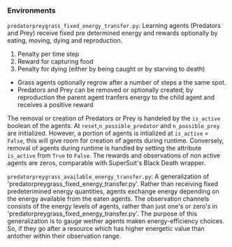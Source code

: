 ### Environments
`predatorpreygrass_fixed_energy_transfer.py`:
Learning agents (Predators and Prey) receive fixed pre determined energy and rewards optionally by eating, moving, dying and reproduction.
1. Penalty per time step 
2. Reward for capturing food 
3. Penalty for dying (either by being caught or by starving to death)

- Grass agents optionally regrow after a number of steps a the same spot. 
- Predators and Prey can be removed or optionally created; by reproduction the parent agent tranfers energy to the child agent and receives a positive reward

The removal or creation of Predators or Prey is handeled by the `is_active` boolean of the agents.
At `reset`,`n_possible_predator` and `n_possible_prey` are initialized. However, a portion of agents is intialized at `is_active` = `False`, this will give room for creation of agents during runtime. Conversely, removal of agents during runtime is handled by setting the attribute `is_active` from `True` to `False`. The rewards and observations of non active agents are zeros, comparable with SuperSuit's Black Death wrapper.

`predatorpreygrass_available_energy_transfer.py`: A generalization of 'predatorpreygrass_fixed_energy_transfer.py'. Rather than receiving fixed predeterimined energy quantities, agents exchange energy depending on the energy available from the eaten agents. The observation channels consists of the energy levels of agents, rather than just one's or zero's in 'predatorpreygrass_fixed_energy_transfer.py'. The purpose of this generalization is to gauge wether agents maken energy-efficiency choices. So, if they go after a resource which has higher energetic value than antother within their observation range.

